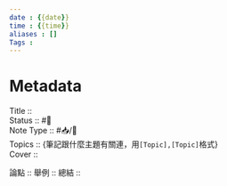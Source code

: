 ```yaml
---
date : {{date}}
time : {{time}}
aliases : []
Tags : 
---
```

# Metadata
Title :: <br>
Status :: #🌱 <br>
Note Type :: #📥/💭<br>
Topics :: {筆記跟什麼主題有關連，用`[Topic],[Topic]`格式}<br>
Cover ::

論點 :: 
舉例 ::
總結 ::